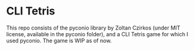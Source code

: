 # CLI Tetris

This repo consists of the pyconio library by Zoltan Czirkos (under MIT license, available in the pyconio folder), and a CLI Tetris game for which I used pyconio. The game is WIP as of now.
